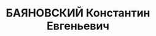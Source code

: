 ---
title: БАЯНОВСКИЙ Константин Евгеньевич
description: 'Род. в 1895, Бурятия, ст. Максеевка [?], русский. Проживал: г. Пермь.

  Арестован 01.02.1937. Обв.: антисоветская агитация. Приговор: 04.05.1937 – 10 лет
  лишения свободы'
---